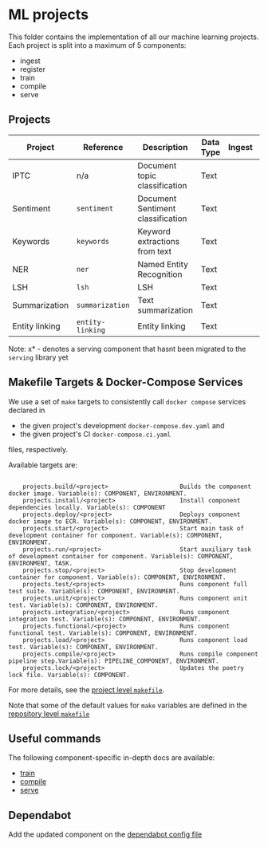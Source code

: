 # ML projects

This folder contains the implementation of all our machine learning projects. Each project is split
 into a maximum of 5 components:

- ingest
- register
- train
- compile
- serve

## Projects

| Project       | Reference       | Description                       | Data Type | Ingest | Register | Train | Compile | Serve |
| ------------- | --------------- | --------------------------------- | --------- |--------|----------| ----- | ------- | ----- |
| IPTC          | n/a             | Document topic classification     | Text      |        |     x    |       |         |       |
| Sentiment     | `sentiment`     | Document Sentiment classification | Text      |        |          |   x   |    x    |   x   |
| Keywords      | `keywords`      | Keyword extractions from text     | Text      |        |          |   x   |    x    |   x   |
| NER           | `ner`           | Named Entity Recognition          | Text      |        |          |   x   |    x    |   x   |
| LSH           | `lsh`           | LSH                               | Text      |        |          |  n/a  |   n/a   |   x   |
| Summarization | `summarization` | Text summarization                | Text      |        |          |       |         |   x*  |
| Entity linking| `entity-linking`| Entity linking                    | Text      |        |          |       |         |   x*  |

Note: x* - denotes a serving component that hasnt been migrated to the `serving` library yet

## Makefile Targets & Docker-Compose Services

We use a set of `make` targets to consistently call `docker compose` services declared in
- the given project's development `docker-compose.dev.yaml` and
- the given project's CI `docker-compose.ci.yaml`

files, respectively.

Available targets are:

```text

    projects.build/<project>                    Builds the component docker image. Variable(s): COMPONENT, ENVIRONMENT.
    projects.install/<project>                  Install component dependencies locally. Variable(s): COMPONENT
    projects.deploy/<project>                   Deploys component docker image to ECR. Variable(s): COMPONENT, ENVIRONMENT.
    projects.start/<project>                    Start main task of development container for component. Variable(s): COMPONENT, ENVIRONMENT.
    projects.run/<project>                      Start auxiliary task of development container for component. Variable(s): COMPONENT, ENVIRONMENT, TASK.
    projects.stop/<project>                     Stop development container for component. Variable(s): COMPONENT, ENVIRONMENT.
    projects.test/<project>                     Runs component full test suite. Variable(s): COMPONENT, ENVIRONMENT.
    projects.unit/<project>                     Runs component unit test. Variable(s): COMPONENT, ENVIRONMENT.
    projects.integration/<project>              Runs component integration test. Variable(s): COMPONENT, ENVIRONMENT.
    projects.functional/<project>               Runs component functional test. Variable(s): COMPONENT, ENVIRONMENT.
    projects.load/<project>                     Runs component load test. Variable(s): COMPONENT, ENVIRONMENT.
    projects.compile/<project>                  Runs compile component pipeline step.Variable(s): PIPELINE_COMPONENT, ENVIRONMENT.
    projects.lock/<project>                     Updates the poetry lock file. Variable(s): COMPONENT.

```

For more details, see the [project level `makefile`](./makefile.mk).

Note that some of the default values for `make` variables are defined in the
[repository level `makefile`](../Makefile)

## Useful commands

The following component-specific in-depth docs are available:
- [train](./docs/01_train.md)
- [compile](./docs/02_compile.md)
- [serve](./docs/03_serve.md)

## Dependabot

Add the updated component on the [dependabot config file](./../.github/dependabot.yaml)
